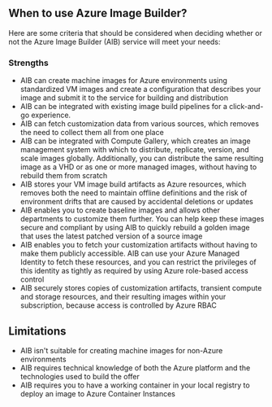 ## When to use Azure Image Builder?

Here are some criteria that should be considered when deciding whether or not the Azure Image Builder (AIB) service will meet your needs:

### Strengths

- AIB can create machine images for Azure environments using standardized VM images and create a configuration that describes your image and submit it to the service for building and distribution
- AIB can be integrated with existing image build pipelines for a click-and-go experience.
- AIB can fetch customization data from various sources, which removes the need to collect them all from one place
- AIB can be integrated with Compute Gallery, which creates an image management system with which to distribute, replicate, version, and scale images globally. Additionally, you can distribute the same resulting image as a VHD or as one or more managed images, without having to rebuild them from scratch
- AIB stores your VM image build artifacts as Azure resources, which removes both the need to maintain offline definitions and the risk of environment drifts that are caused by accidental deletions or updates
- AIB enables you to create baseline images and allows other departments to customize them further. You can help keep these images secure and compliant by using AIB to quickly rebuild a golden image that uses the latest patched version of a source image
- AIB enables you to fetch your customization artifacts without having to make them publicly accessible. AIB can use your Azure Managed Identity to fetch these resources, and you can restrict the privileges of this identity as tightly as required by using Azure role-based access control
- AIB securely stores copies of customization artifacts, transient compute and storage resources, and their resulting images within your subscription, because access is controlled by Azure RBAC

## Limitations

- AIB isn't suitable for creating machine images for non-Azure environments
- AIB requires technical knowledge of both the Azure platform and the technologies used to build the offer
- AIB requires you to have a working container in your local registry to deploy an image to Azure Container Instances